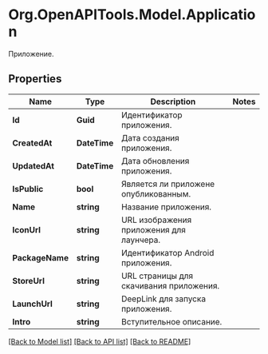 # Org.OpenAPITools.Model.Application
Приложение.

## Properties

Name | Type | Description | Notes
------------ | ------------- | ------------- | -------------
**Id** | **Guid** | Идентификатор приложения. | 
**CreatedAt** | **DateTime** | Дата создания приложения. | 
**UpdatedAt** | **DateTime** | Дата обновления приложения. | 
**IsPublic** | **bool** | Является ли приложене опубликованным. | 
**Name** | **string** | Название приложения. | 
**IconUrl** | **string** | URL изображения приложения для лаунчера. | 
**PackageName** | **string** | Идентификатор Android приложения. | 
**StoreUrl** | **string** | URL страницы для скачивания приложения. | 
**LaunchUrl** | **string** | DeepLink для запуска приложения. | 
**Intro** | **string** | Вступительное описание. | 

[[Back to Model list]](../README.md#documentation-for-models) [[Back to API list]](../README.md#documentation-for-api-endpoints) [[Back to README]](../README.md)


